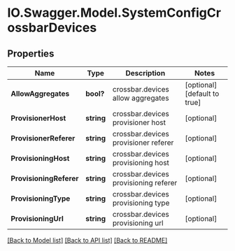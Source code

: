 # IO.Swagger.Model.SystemConfigCrossbarDevices
## Properties

Name | Type | Description | Notes
------------ | ------------- | ------------- | -------------
**AllowAggregates** | **bool?** | crossbar.devices allow aggregates | [optional] [default to true]
**ProvisionerHost** | **string** | crossbar.devices provisioner host | [optional] 
**ProvisionerReferer** | **string** | crossbar.devices provisioner referer | [optional] 
**ProvisioningHost** | **string** | crossbar.devices provisioning host | [optional] 
**ProvisioningReferer** | **string** | crossbar.devices provisioning referer | [optional] 
**ProvisioningType** | **string** | crossbar.devices provisioning type | [optional] 
**ProvisioningUrl** | **string** | crossbar.devices provisioning url | [optional] 

[[Back to Model list]](../README.md#documentation-for-models) [[Back to API list]](../README.md#documentation-for-api-endpoints) [[Back to README]](../README.md)

